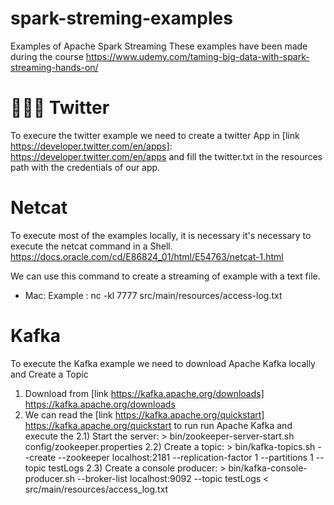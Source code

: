 # spark-streming-examples

Examples of Apache Spark Streaming
These examples have been made during the course https://www.udemy.com/taming-big-data-with-spark-streaming-hands-on/

🦜🦜🦜
Twitter
=======

To execure the twitter example we need to create a twitter App in [link https://developer.twitter.com/en/apps]: https://developer.twitter.com/en/apps
and fill the twitter.txt in the resources path with the credentials of our app.

Netcat
======
To execute most of the examples locally, it is necessary it's necessary to execute the netcat command in a Shell.
https://docs.oracle.com/cd/E86824_01/html/E54763/netcat-1.html

We can use this command to create a streaming of example with a text file.

* Mac:
    Example : nc -kl 7777 src/main/resources/access-log.txt


Kafka
=====
To execute the Kafka example we need to download Apache Kafka locally and Create a Topic
1) Download from [link https://kafka.apache.org/downloads] https://kafka.apache.org/downloads
2) We can read the [link https://kafka.apache.org/quickstart] https://kafka.apache.org/quickstart to run run Apache Kafka and execute the
2.1) Start the server:
        > bin/zookeeper-server-start.sh config/zookeeper.properties
2.2) Create a topic:
        > bin/kafka-topics.sh --create --zookeeper localhost:2181 --replication-factor 1 --partitions 1 --topic testLogs
2.3) Create a console producer:
        > bin/kafka-console-producer.sh --broker-list localhost:9092 --topic testLogs < src/main/resources/access_log.txt

